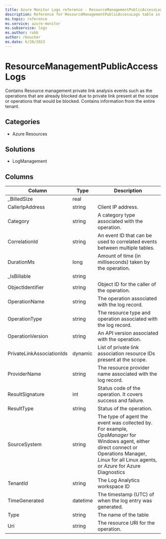 ```yaml
---
title: Azure Monitor Logs reference - ResourceManagementPublicAccessLogs
description: Reference for ResourceManagementPublicAccessLogs table in Azure Monitor Logs.
ms.topic: reference
ms.service: azure-monitor
ms.subservice: logs
ms.author: robb
author: rboucher
ms.date: 6/20/2023
---
```


# ResourceManagementPublicAccessLogs

 Contains Resource management private link analysis events such as the operations that are already blocked due to private link present at the scope or operations that would be blocked. Contains information from the entire tenant.

## Categories

- Azure Resources
## Solutions

- LogManagement




## Columns

| Column | Type | Description |
| --- | --- | --- |
| _BilledSize | real |  |
| CallerIpAddress | string | Client IP address. |
| Category | string | A category type associated with the operation. |
| CorrelationId | string | An event ID that can be used to correlated events between multiple tables. |
| DurationMs | long | Amount of time (in milliseconds) taken by the operation. |
| _IsBillable | string |  |
| ObjectIdentifier | string | Object ID for the caller of the operation. |
| OperationName | string | The operation associated with the log record. |
| OperationType | string | The resource type and operation associated with the log record. |
| OperationVersion | string | An API version associated with the operation. |
| PrivateLinkAssociationIds | dynamic | List of private link association resource IDs present at the scope. |
| ProviderName | string | The resource provider name associated with the log record. |
| ResultSignature | int | Status code of the operation. It covers success and failure. |
| ResultType | string | Status of the operation. |
| SourceSystem | string | The type of agent the event was collected by. For example, *OpsManager* for Windows agent, either direct connect or Operations Manager, *Linux* for all Linux agents, or *Azure* for Azure Diagnostics |
| TenantId | string | The Log Analytics workspace ID |
| TimeGenerated | datetime | The timestamp (UTC) of when the log entry was generated. |
| Type | string | The name of the table |
| Uri | string | The resource URI for the operation. |

